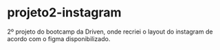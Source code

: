 # projeto2-instagram
2º projeto do bootcamp da Driven, onde recriei o layout do instagram de acordo com o figma disponibilizado.
